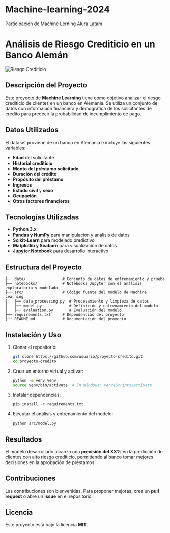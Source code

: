 # Machine-learning-2024
Participación de Machine Lerning Alura Latam

# Análisis de Riesgo Crediticio en un Banco Alemán
![Riesgo Crediticio](https://www.economia360.org/wp-content/uploads/2020/07/Riesgo-de-cr%C3%A9dito-600x388.jpg.webp)

## Descripción del Proyecto

Este proyecto de **Machine Learning** tiene como objetivo analizar el riesgo crediticio de clientes en un banco en Alemania. Se utiliza un conjunto de datos con información financiera y demográfica de los solicitantes de crédito para predecir la probabilidad de incumplimiento de pago.

## Datos Utilizados

El dataset proviene de un banco en Alemania e incluye las siguientes variables:

- **Edad** del solicitante
- **Historial crediticio**
- **Monto del préstamo solicitado**
- **Duración del crédito**
- **Propósito del préstamo**
- **Ingresos**
- **Estado civil** y **sexo**
- **Ocupación**
- **Otros factores financieros**

## Tecnologías Utilizadas

- **Python 3.x**
- **Pandas y NumPy** para manipulación y análisis de datos
- **Scikit-Learn** para modelado predictivo
- **Matplotlib y Seaborn** para visualización de datos
- **Jupyter Notebook** para desarrollo interactivo

## Estructura del Proyecto

```
├── data/                # Conjunto de datos de entrenamiento y prueba
├── notebooks/           # Notebooks Jupyter con el análisis exploratorio y modelado
├── src/                 # Código fuente del modelo de Machine Learning
│   ├── data_processing.py  # Procesamiento y limpieza de datos
│   ├── model.py            # Definición y entrenamiento del modelo
│   ├── evaluation.py       # Evaluación del modelo
├── requirements.txt     # Dependencias del proyecto
├── README.md            # Documentación del proyecto
```

## Instalación y Uso

1. Clonar el repositorio:
   ```sh
   git clone https://github.com/usuario/proyecto-credito.git
   cd proyecto-credito
   ```
2. Crear un entorno virtual y activar:
   ```sh
   python -m venv venv
   source venv/bin/activate  # En Windows: venv\Scripts\activate
   ```
3. Instalar dependencias:
   ```sh
   pip install -r requirements.txt
   ```
4. Ejecutar el análisis y entrenamiento del modelo:
   ```sh
   python src/model.py
   ```

## Resultados

El modelo desarrollado alcanza una **precisión del XX%** en la predicción de clientes con alto riesgo crediticio, permitiendo al banco tomar mejores decisiones en la aprobación de préstamos.

## Contribuciones

Las contribuciones son bienvenidas. Para proponer mejoras, crea un **pull request** o abre un **issue** en el repositorio.

## Licencia

Este proyecto está bajo la licencia **MIT**.


